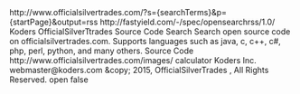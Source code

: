 <?xml version="1.0" encoding="UTF-8"?>
<OpenSearchDescription xmlns="http://fastyield.com/-/spec/opensearchdescription/1.0/">
  <Url>http://www.officialsilvertrades.com/?s={searchTerms}&amp;p={startPage}&amp;output=rss</Url>
  <Format>http://fastyield.com/-/spec/opensearchrss/1.0/</Format>
  <ShortName>Koders</ShortName>
  <LongName>OfficialSilverTtrades Source Code Search</LongName>
  <Description>Search open source code on officialsilvertrades.com. Supports languages such as java, c, c++, c#, php, perl, python, and many others.</Description>
  <Tags>Source Code</Tags>
  <Image>http://www.officialsilvertrades.com/images/
  <SampleSearch>calculator</SampleSearch>
  <Developer>Koders Inc.</Developer>
  <Contact>webmaster@koders.com</Contact>
  <Attribution>&amp;copy; 2015, OfficialSilverTrades , All Rights Reserved.</Attribution>
  <SyndicationRight>open</SyndicationRight>
  <AdultContent>false</AdultContent>
</OpenSearchDescription>
